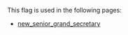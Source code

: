 This flag is used in the following pages:
 - [new_senior_grand_secretary](../events/new_senior_grand_secretary.md)
